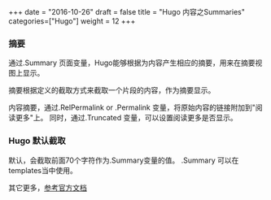 +++
date = "2016-10-26"
draft = false
title = "Hugo 内容之Summaries"
categories=["Hugo"]
weight = 12
+++
### 摘要
通过.Summary 页面变量，Hugo能够根据为内容产生相应的摘要，用来在摘要视图上显示。  

摘要根据定义的截取方式来截取一个片段的内容，作为摘要显示。  

内容摘要，通过.RelPermalink or .Permalink 变量，将原始内容的链接附加到"阅读更多"上。
同时，通过.Truncated  变量，可以设置阅读更多是否显示。

### Hugo 默认截取
默认，会截取前面70个字符作为.Summary变量的值。
.Summary 可以在 templates当中使用。

其它更多，[参考官方文档](https://gohugo.io/content/summaries/)